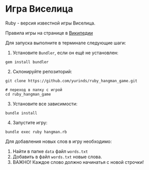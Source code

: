 # Игра Виселица

Ruby - версия известной игры Виселица. 

Правила игры на странице в [Википедии](https://ru.wikipedia.org/wiki/%D0%92%D0%B8%D1%81%D0%B5%D0%BB%D0%B8%D1%86%D0%B0_(%D0%B8%D0%B3%D1%80%D0%B0))

Для запуска выполните в терминале следующие шаги:

1. Установите `Bundler`, если он ещё не установлен:
```
gem install bundler
```
2. Склонируйте репозиторий:
```
git clone https://github.com/yurinds/ruby_hangman_game.git

# переход в папку с игрой
cd ruby_hangman_game
```
3. Установите все зависимости:
```
bundle install 
```
4. Запустите игру:
```          
bundle exec ruby hangman.rb 
```

Для добавления новых слов в игру необходимо:
1. Найти в папке ```data``` файл ```words.txt```
2. Добавить в файл ```words.txt``` новые слова.
3. ВАЖНО! Каждое слово должно начинатья с новой строчки!

